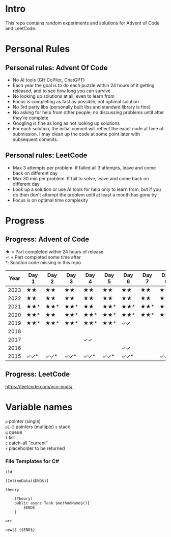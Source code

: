 # Intro

This repo contains random experiments and solutions for Advent of Code and LeetCode. 

# Personal Rules

## Personal rules: Advent Of Code
- No AI tools (GH CoPilot, ChatGPT)
- Each year the goal is to do each puzzle within 24 hours of it getting released, and to see how long you can survive
- No looking up solutions at all, even to learn from
- Focus is completing as fast as possible, not optimal solution
- No 3rd party libs (personally built libs and standard library is fine)
- No asking for help from other people; no discussing problems until after they're complete
- Googling is fine as long as not looking up solutions
- For each solution, the initial commit will reflect the exact code at time of submission. I may clean up the code at some point later with subsequent commits.

## Personal rules: LeetCode
- Max 3 attempts per problem. If failed all 3 attempts, leave and come back on different day
- Max 30 min per problem. If fail to solve, leave and come back on different day
- Look up a solution or use AI tools for help only to learn from, but if you do then don't attempt the problem until at least a month has gone by
- Focus is on optimal time complexity

# Progress

## Progress: Advent of Code

**★**  = Part completed within 24 hours of release  
*✓* = Part completed some time after  
*: Solution code missing in this repo

| Year | Day 1 | Day 2 | Day 3 | Day 4 | Day 5 | Day 6 | Day 7  | Day 8   | Day 9   | Day 10 | Day 11 | Day 12 | Day 13  | Day 14  | Day 15  | Day 16    | Day 17 | Day 18 | Day 19 | Day 20 | Day 21 | Day 22 | Day 23 | Day 24 | Day 25 |
|------|-------|-------|-------|------|-------|------|--------|---------|---------|-------|-----|------|---------|---------|---------|-----------|--------|--------|--------|--------|--------|--------|--------|--------|--------|
| 2023 | **★★** | **★★** | **★★** | **★★** | **★★** | **★★** | **★★** | **★★**  | **★★**  | **★** | **★★** | **✓** | **★**   | **★★**  |         |           |        |        |        |        |        |        |        |        |        |
| 2022 | **★★** | **★★** | **★★** | **★★** | **★★** | **★★** | **★★** | **★★**  | **★★**  | **★★** | **★★** | **★★** | **★***✓* |         |         |           |        |        |        |        |        |        |        |        |        |
| 2021 | **★★*** | **★★*** | **★★*** | **★★** | **★★*** | **★★*** | **★★*** | **★★*** | **★★*** | **★★*** | **★★*** | **★★*** | **★★*** | **★★*** | **★★*** | **★***✓** |        |        |        |        |        |        |        |        |        |
| 2020 | **★★*** | **★★** | **★★*** | **★★*** | **★★*** | **★★*** | **★★*** | **★★*** | **★★*** |       |     |      |         |         |         |           |        |        |        |        |        |        |        |        |        |
| 2019 | **★★*** | **★★*** | **★★*** | **★★*** | **★★*** | *✓✓* |        |         |         |       |     |      |         |         |         |           |        |        |        |        |        |        |        |        |        |
| 2018 |       |       |       |      |       |      |        |         |         |       | *✓* |      |         |         |         |           |        |        |        |        |        |        |        |        |        |
| 2017 |       |       |       | *✓✓* |       |      |        |         |         |       |     | *✓✓* |         |         |         |           |        |        |        |        |        |        |        |        |        |
| 2016 |       |       |       |      |       | *✓✓* |        |         |         |       |     |      | *✓✓*    |         |         |           |        |        |        |        |        |        |        |        |        |
| 2015 | *✓✓** | *✓✓** | *✓✓** | *✓✓** | *✓✓** | *✓✓** |        | *✓✓*    |         |       |     |      |         |         |         |           |        |        |        |        |        |        |        |        |        |

## Progress: LeetCode

https://leetcode.com/ncn-ends/

# Variable names
`p` pointer (single)  
`p1-5` pointers (multiple)
`s` stack   
`q` queue  
`l` list  
`c` catch-all "current"  
`r` placeholder to be returned

### File Templates for C#

`ild`  
```
[InlineData($END$)]
```  
  
`theory`
```
    [Theory]
    public async Task $methodName$(){
        $END$
    }
```

`arr`
```
new[] {$END$}
```